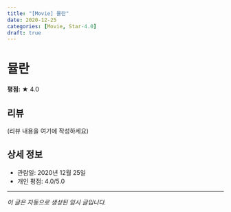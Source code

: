 ```yaml
---
title: "[Movie] 뮬란"
date: 2020-12-25
categories: [Movie, Star-4.0]
draft: true
---
```


# 뮬란

**평점:** ★ 4.0

## 리뷰

(리뷰 내용을 여기에 작성하세요)

## 상세 정보

- 관람일: 2020년 12월 25일
- 개인 평점: 4.0/5.0

---

*이 글은 자동으로 생성된 임시 글입니다.*
